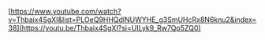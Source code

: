 [https://www.youtube.com/watch?v=Thbaix4SgXI&list=PLOeQ9HHQdlNUWYHE_g3SmUHcRx8N6knu2&index=38](https://youtu.be/Thbaix4SgXI?si=UILyk9_Rw7Qp5ZQ0)
